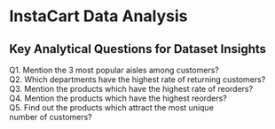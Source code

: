 # InstaCart Data Analysis

## Key Analytical Questions for Dataset Insights

Q1. Mention the 3 most popular aisles among customers?
<br>
Q2. Which departments have the highest rate of returning customers?
<br>
Q3. Mention the products which have the highest rate of reorders?
<br>
Q4. Mention the products which have the highest reorders?
<br>
Q5. Find out the products which attract the most unique number of customers?
